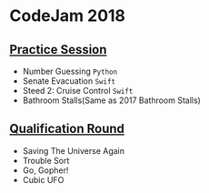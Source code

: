 # CodeJam 2018

## [Practice Session](https://codingcompetitions.withgoogle.com/codejam/round/0000000000000130)
- Number Guessing `Python`
- Senate Evacuation `Swift`
- Steed 2: Cruise Control `Swift`
- Bathroom Stalls(Same as 2017 Bathroom Stalls)

## [Qualification Round](https://codingcompetitions.withgoogle.com/codejam/round/00000000000000cb)
- Saving The Universe Again
- Trouble Sort
- Go, Gopher!
- Cubic UFO

